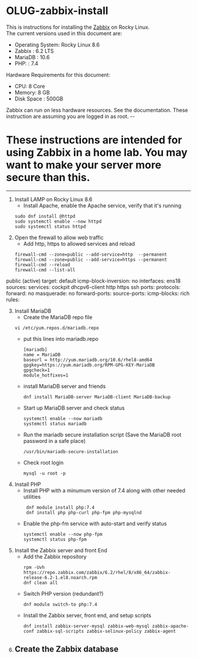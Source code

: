# OLUG-zabbix-install

This is instructions for installing the [Zabbix](https://www.zabbix.com) on Rocky Linux.  
The current versions used in this document are:
 - Operating System:  Rocky Linux 8.6
 - Zabbix 	   :  6.2 LTS
 - MariaDB         :  10.6
 - PHP:       : 7.4

Hardware Requirements for this document:
 - CPU: 8 Core
 - Memory: 8 GB
 - Disk Space : 500GB

Zabbix can run on less hardware resources.  See the documentation. 
These instruction are assuming you are logged in as root.  --

# These instructions are intended for using Zabbix in a home lab. You may want to make your server more secure than this.

---
 1. Install LAMP on Rocky Linux 8.6
    - Install Apache, enable the Apache service, verify that it's running
    ```
    sudo dnf install @httpd 
    sudo systemctl enable --now httpd
    sudo systemctl status httpd
    ```
 2. Open the firewall to allow web traffic
    - Add http, https to allowed services and reload
    ```
    firewall-cmd --zone=public --add-service=http  --permanent
    firewall-cmd --zone=public --add-service=https --permanent
    firewall-cmd --reload
    firewall-cmd --list-all
public (active)
  target: default
  icmp-block-inversion: no
  interfaces: ens18
  sources:
  services: cockpit dhcpv6-client http https ssh
  ports:
  protocols:
  forward: no
  masquerade: no
  forward-ports:
  source-ports:
  icmp-blocks:
  rich rules:

3. Install MariaDB
   - Create the MariaDB repo file 
    ```
    vi /etc/yum.repos.d/mariadb.repo
    ```
   - put this lines into mariadb.repo
     ```
     [mariadb]
     name = MariaDB
     baseurl = http://yum.mariadb.org/10.6/rhel8-amd64
     gpgkey=https://yum.mariadb.org/RPM-GPG-KEY-MariaDB
     gpgcheck=1
     module_hotfixes=1
     ```
   - install MariaDB server and friends
     ```
     dnf install MariaDB-server MariaDB-client MariaDB-backup
     ```
   - Start up MariaDB server and check status
     ```
     systemctl enable --now mariadb
     systemctl status mariadb
     ```
   - Run the mariadb secure installation script (Save the MariaDB root password in a safe place)
     ```  
     /usr/bin/mariadb-secure-installation
     ```
   - Check root login
     ```
     mysql -u root -p
     ```
 4. Install PHP 
    - Install PHP with a minumum version of 7.4 along with other needed utilities
      ```
       dnf module install php:7.4
       dnf install php php-curl php-fpm php-mysqlnd
      ```
    - Enable the php-fm service with auto-start and verify status
      ```
      systemctl enable --now php-fpm
      systemctl status php-fpm
      ````
5. Install the Zabbix server and front End
   - Add the Zabbix repository
     ```
     rpm -Uvh https://repo.zabbix.com/zabbix/6.2/rhel/8/x86_64/zabbix-release-6.2-1.el8.noarch.rpm
     dnf clean all
     ```
   - Switch PHP version (redundant?)
     ```
     dnf module switch-to php:7.4
     ```
   - Install the Zabbix server, front end, and setup scripts
     ```
     dnf install zabbix-server-mysql zabbix-web-mysql zabbix-apache-conf zabbix-sql-scripts zabbix-selinux-policy zabbix-agent
     ```
6. Create the Zabbix database 
   - 
   
     
```

    
   
